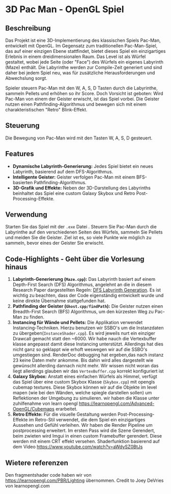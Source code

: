# 3D Pac Man - OpenGL Spiel

## Beschreibung
Das Projekt ist eine 3D-Implementierung des klassischen Spiels Pac-Man, entwickelt mit OpenGL. Im Gegensatz zum traditionellen Pac-Man-Spiel, das auf einer einzigen Ebene stattfindet, bietet dieses Spiel ein einzigartiges Erlebnis in einem dreidimensionalen Raum. Das Level ist als Würfel gestaltet, wobei jede Seite (oder "Face") des Würfels ein eigenes Labyrinth (Maze) enthält. Die Labyrinthe werden zur Compile-Zeit generiert und sind daher bei jedem Spiel neu, was für zusätzliche Herausforderungen und Abwechslung sorgt.

Spieler steuern Pac-Man mit den W, A, S, D Tasten durch die Labyrinthe, sammeln Pellets und erhöhen so ihr Score. 
Doch Vorsicht ist geboten: Wird Pac-Man von einem der Geister erwischt, ist das Spiel vorbei. Die Geister nutzen einen Pathfinding-Algorithmus und bewegen sich mit einem charakteristischen "Retro" Blink-Effekt.

## Steuerung
Die Bewegung von Pac-Man wird mit den Tasten W, A, S, D gesteuert.

## Features
- **Dynamische Labyrinth-Generierung:** Jedes Spiel bietet ein neues Labyrinth, basierend auf dem DFS-Algorithmus.
- **Intelligente Geister:** Geister verfolgen Pac-Man mit einem BFS-basierten Pathfinding-Algorithmus.
- **3D-Grafik und Effekte:** Neben der 3D-Darstellung des Labyrinths beinhaltet das Spiel eine custom Galaxy Skybox und Retro Post-Processing-Effekte.

## Verwendung
Starten Sie das Spiel mit der `.exe` Datei . Steuern Sie Pac-Man durch die Labyrinthe auf den verschiedenen Seiten des Würfels, sammeln Sie Pellets und meiden Sie die Geister. Ziel ist es, so viele Punkte wie möglich zu sammeln, bevor eines der Geister Sie erwischt.

## Code-Highlights - Geht über die Vorlesung hinaus
1. **Labyrinth-Generierung (`Maze.cpp`):** Das Labyrinth basiert auf einem Depth-First Search (DFS) Algorithmus, angelehnt an die in diesem Research Paper dargestellten Regeln: [DFS Labyrinth Generation](https://people.eecs.berkeley.edu/~sequin/CS285/PROJ_06/Adarsh--Athulan/AA_report/report.html). Es ist wichtig zu beachten, dass der Code eigenständig entwickelt wurde und keine direkte Übernahme stattgefunden hat.
2. **Pathfinding der Geister (`Ghost.cpp/findPath`):** Die Geister nutzen einen Breadth-First Search (BFS) Algorithmus, um den kürzesten Weg zu Pac-Man zu finden.
3. **Instancing für Wände und Pellets:** Die Applikation verwendet Instancing-Techniken. Hierzu benutzen wir SSBO's um die Instanzdaten zu übergeben(`InstanceShader.cpp`). Es wird jeweils nurt ein einziger Drawcall gemacht statt den ~6000. Wir habe nauch die Vertexbuffer klasse angepasst damit diese Instancing unterstützt. Allerdings hat dies nicht ganz so geklappt wie erhoft weswegen wir auf die SSBO's umgestiegen sind. RenderDoc debugging hat ergeben,das nach instanz 23 keine Daten mehr ankomme. Bis dahin wird alles dargestellt wie gewünscht allerding dannach nicht mehr. Wir wissen nicht woran das liegt allerdings glauben wir das `VertexBuffer.cpp` korrekt konfiguriert ist
4. **Galaxy Skybox:** Anstatt eines einfachen Würfels als Himmel, verfügt das Spiel über eine custom  Skybox Klasse (`Skybox.cpp`) mit opengls cubemap textures. Diese Skybox können wir auf die Objekte im level mapen (wie bei den Wänden, welche spiegle darstellen sollen) um Reflektionen der Umgebung zu simulieren. wir haben die Klasse unter zuhilfenahme von learn opengl https://learnopengl.com/Advanced-OpenGL/Cubemaps erarbeitet. 
5. **Retro Effekte:** Für die visuelle Gestaltung werden Post-Processing-Effekte im Retro-Stil verwendet, die dem Spiel ein einzigartiges Aussehen und Gefühl verleihen. Wir haben die Render Pipeline um postprocessing erweitert. Im ersten Pass wird die Szene Gerendert, beim zwieten wird Imgui in einen custom Framebuffer gerendert. Diese werden mit einem CRT effekt versehen. Shaderfunktion basierend auf dem Video https://www.youtube.com/watch?v=aWdySZ0BtJs

## Wietere referenzen
Den fragmentshader code haben wir von https://learnopengl.com/PBR/Lighting übernommen.  Credit to Joey DeVries von learnopengl.com
